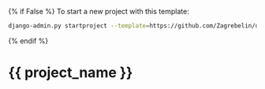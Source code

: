 {% if False %}
To start a new project with this template:

```bash
django-admin.py startproject --template=https://github.com/Zagrebelin/django-project-template/zipball/master --extension=py,txt,ini,md <project_name> [<target_dir>]
```

{% endif %}
# {{ project_name }}
